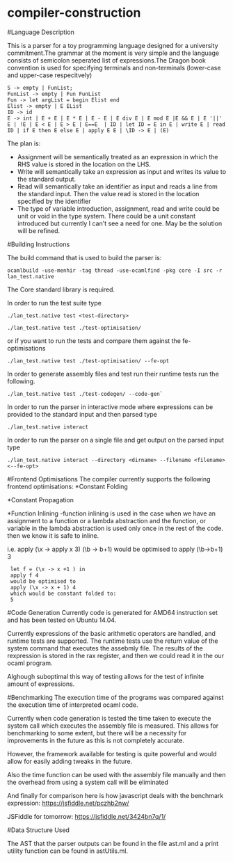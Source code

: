 # compiler-construction

#Language Description 

This is a parser for a toy programming language designed for a university commitment.The grammar at the moment is very simple and the language consists of semicolon seperated list of expressions.The Dragon book convention is used for specifying terminals and non-terminals (lower-case and upper-case respecitvely) 

```
S -> empty | FunList;
FunList -> empty | Fun FunList
Fun -> let argList = begin Elist end
Elist -> empty | E EList
ID -> id
E -> int | E + E | E * E | E - E | E div E | E mod E |E && E | E '||' E | !E | E < E | E > E | E==E  | ID | let ID = E in E | write E | read ID | if E then E else E | apply E E | \ID -> E | (E)
```

The plan is:
 * Assignment  will be semantically treated as an expression in which the RHS value is stored in the location on the LHS.
 * Write will semantically take an expression as input and writes its value to the standard output.
 * Read will semantically take an identifier as input and reads a line from the standard input. Then the value read is stored in the location 
   specified by the identifier
 * The type of variable introduction, assignment, read and write could be unit or void in the type system. There could be a unit constant introduced
   but currently I can't see a need for one. May be the solution will be refined.

#Building Instructions

The build command that is used to build the parser is: 
```
ocamlbuild -use-menhir -tag thread -use-ocamlfind -pkg core -I src -r  lan_test.native
```

The Core standard library is required.

In order to run the test suite type 
```
./lan_test.native test <test-directory> 
```

```
./lan_test.native test ./test-optimisation/ 
```

or if you want to run the tests and compare them against the fe-optimisations

```
./lan_test.native test ./test-optimisation/ --fe-opt
```

In order to generate assembly files and test run their runtime tests run the following.

```
./lan_test.native test ./test-codegen/ --code-gen`
```

In order to run the parser in interactive mode where expressions can be provided to the standard input and then parsed type 
```
./lan_test.native interact
```

In order to run the parser on a single file and get output on the parsed input type
```
./lan_test.native interact --directory <dirname> --filename <filename> <--fe-opt>
```
#Frontend Optimisations
The compiler currently supports the following frontend optimisations:
*Constant Folding

*Constant Propagation

*Function Inlining
-function inlining is used in the case when we have an assignment to a function or a lambda abstraction and the function, or variable in the lambda abstraction is used only once in the rest of the code. then we know it is safe to inline.

i.e. apply (\x -> apply x 3) (\b -> b+1)
     would be optimised to apply (\b->b+1) 3
      
     let f = (\x -> x +1 ) in
     apply f 4
     would be optimised to
     apply (\x -> x + 1) 4
     which would be constant folded to:
     5
    

#Code Generation
Currently code is generated for AMD64 instruction set and has been tested on Ubuntu 14.04.

Currently expressions of the basic arithmetic operators are handled, and runtime tests are supported. The runtime tests use the return value of the system command that executes the assebmly file. The results of the rexpression is stored in the rax register, and then we could read it in the our ocaml program.

Alghough suboptimal this way of testing allows for the test of infinite amount of expressions.

#Benchmarking
The execution time of the programs was compared against the execution time of interpreted ocaml code.

Currently when code generation is tested the time taken to execute the system call which executes the assembly file is measured. This allows for benchmarking to some extent, but there will be a necessity for improvements in the future as this is not completely accurate.

However, the framework available for testing is quite powerful and would allow for easily adding tweaks in the future.

Also the time function can be used with the assembly file manually and then the overhead from using a system call will be eliminated

And finally for comparison here is how javascript deals with the benchmark expression: https://jsfiddle.net/pczhb2nw/

JSFiddle for tomorrow: https://jsfiddle.net/3424bn7q/1/

#Data Structure Used

The AST that the parser outputs can be found in the file ast.ml and a print utility function can be found in astUtils.ml.
